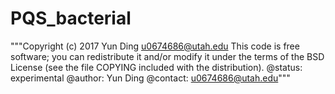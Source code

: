 # PQS_bacterial
"""Copyright (c) 2017 Yun Ding <u0674686@utah.edu>
This code is free software; you can redistribute it and/or modify it
under the terms of the BSD License (see the file COPYING included with
the distribution).
@status:  experimental
@author:  Yun Ding
@contact: u0674686@utah.edu"""
